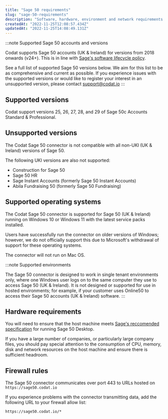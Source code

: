```yaml
---
title: "Sage 50 requirements"
slug: "sage-50-requirements"
description: "Software, hardware, environment and network requirements and configurations"
createdAt: "2022-11-25T12:08:57.434Z"
updatedAt: "2022-11-25T14:08:49.131Z"
---
```


:::note Supported Sage 50 accounts and versions

Codat supports Sage 50 accounts (UK & Ireland) for versions from 2018 onwards (v24+). This is in line with <a className="external" href="https://gb-kb.sage.com/portal/app/portlets/results/viewsolution.jsp?solutionid=200427112228593" target="_blank">Sage's software lifecycle policy</a>.

See a full list of supported Sage 50 versions below. We aim for this list to be as comprehensive and current as possible. If you experience issues with the supported versions or would like to register your interest in an unsupported version, please contact support@codat.io
:::

## Supported versions

Codat support versions 25, 26, 27, 28, and 29 of Sage 50c Accounts Standard & Professional.

## Unsupported versions

The Codat Sage 50 connector is not compatible with all non-UKI (UK & Ireland) versions of Sage 50.

The following UKI versions are also not supported:

- Construction for Sage 50
- Sage 50 HR
- Sage Instant Accounts (formerly Sage 50 Instant Accounts)
- Abila Fundraising 50 (formerly Sage 50 Fundraising)

## Supported operating systems

The Codat Sage 50 connector is supported for Sage 50 (UK & Ireland) running on Windows 10 or Windows 11 with the latest service packs installed.

Users have successfully run the connector on older versions of Windows; however, we do not officially support this due to Microsoft's withdrawal of support for these operating systems.

The connector will not run on Mac OS.

:::note Supported environments

The Sage 50 connector is designed to work in single tenant environments only, where one Windows user logs on to the same computer they use to access Sage 50 (UK & Ireland). It is not designed or supported for use in hosted environments; for example, if your customer uses Online50 to access their Sage 50 accounts (UK & Ireland) software.
:::

## Hardware requirements

You will need to ensure that the host machine meets [Sage's reccomended specification](https://gb-kb.sage.com/portal/app/portlets/results/viewsolution.jsp?solutionid=200427112205533&hypermediatext=null#) for running Sage 50 Desktop.

If you have a large number of companies, or particularly large company files, you should pay special attention to the consumption of CPU, memory, disk and network resources on the host machine and ensure there is sufficient headroom.

## Firewall rules

The Sage 50 connector communicates over port 443 to URLs hosted on `https://sage50.codat.io`

If you experience problems with the connector transmitting data, add the following URL to your firewall allow list:

`https://sage50.codat.io/*`
